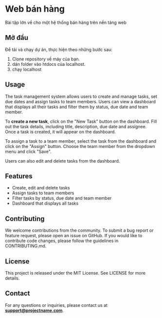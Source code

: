 # Web bán hàng

Bài tập lớn về cho một hệ thống bán hàng trên nền tảng web

## Mở đầu

Để tải và chạy dự án, thực hiện theo những bước sau:

1. Clone repository về máy của bạn.
2. dán folder vào htdocs của localhost.
3. chạy localhost


## Usage

The task management system allows users to create and manage tasks, set due dates and assign tasks to team members. Users can view a dashboard that displays all their tasks and filter them by status, due date and team member.

To **create a new task**, click on the "New Task" button on the dashboard. Fill out the task details, including title, description, due date and assignee. Once a task is created, it will appear on the dashboard.

To assign a task to a team member, select the task from the dashboard and click on the "Assign" button. Choose the team member from the dropdown menu and click "Save".

Users can also edit and delete tasks from the dashboard.

## Features

- Create, edit and delete tasks
- Assign tasks to team members
- Filter tasks by status, due date and team member
- Dashboard that displays all tasks

## Contributing

We welcome contributions from the community. To submit a bug report or feature request, please open an issue on GitHub. If you would like to contribute code changes, please follow the guidelines in CONTRIBUTING.md.

## License

This project is released under the MIT License. See LICENSE for more details.

## Contact

For any questions or inquiries, please contact us at **support@projectname.com**.

